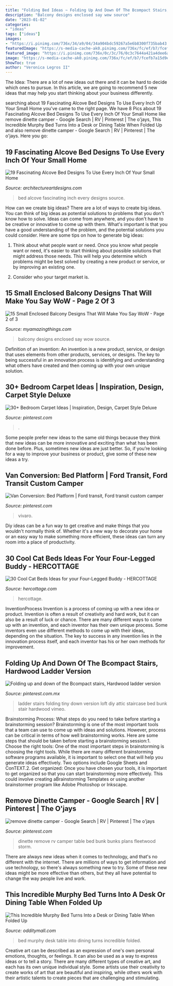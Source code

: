 ```yaml
---
title: "Folding Bed Ideas ~ Folding Up And Down Of The Bcompact Stairs, Hardwood Ladder Version"
description: "Balcony designs enclosed say wow source"
date: "2023-01-02"
categories:
- "ideas"
tags: ["ideas"]
images:
- "https://i.pinimg.com/736x/34/a9/04/34a904bdc59267a5e6b8300f735bab43.jpg"
featuredImage: "https://s-media-cache-ak0.pinimg.com/736x/fc/ef/b7/fcefb7a15d9e1f887faf17e2818d7c2a.jpg"
featured_image: "https://i.pinimg.com/736x/0c/3c/76/0c3c7644a421a4dee6a1863e3f7e4e24.jpg"
image: "https://s-media-cache-ak0.pinimg.com/736x/fc/ef/b7/fcefb7a15d9e1f887faf17e2818d7c2a.jpg"
ShowToc: true
author: "Veronica Legros II"
---
```



The Idea:
There are a lot of new ideas out there and it can be hard to decide which ones to pursue. In this article, we are going to recommend 5 new ideas that may help you start thinking about your business differently.

	

		
searching about 19 Fascinating Alcove Bed Designs To Use Every Inch Of Your Small Home you've came to the right page. We have 8 Pics about 19 Fascinating Alcove Bed Designs To Use Every Inch Of Your Small Home like remove dinette camper - Google Search | RV | Pinterest | The o&#039;jays, This Incredible Murphy Bed Turns Into a Desk or Dining Table When Folded Up and also remove dinette camper - Google Search | RV | Pinterest | The o&#039;jays. Here you go:
		
    
## 19 Fascinating Alcove Bed Designs To Use Every Inch Of Your Small Home

<img loading=lazy src="https://www.architectureartdesigns.com/wp-content/uploads/2016/07/3-35.jpg" onerror="this.onerror=null;this.src='https://tse1.mm.bing.net/th?id=OIP.-3AXhjn_p5QMfEHbloJLnwAAAA&amp;pid=15.1';" alt="19 Fascinating Alcove Bed Designs To Use Every Inch Of Your Small Home">

_Source: architectureartdesigns.com_

>bed alcove fascinating inch every designs source. 

	

How can we create big ideas?
There are a lot of ways to create big ideas. You can think of big ideas as potential solutions to problems that you don't know how to solve. Ideas can come from anywhere, and you don't have to be creative or innovative to come up with them. What's important is that you have a good understanding of the problem, and the potential solutions you could consider. Here are some tips on how to generate big ideas:
1. Think about what people want or need. Once you know what people want or need, it's easier to start thinking about possible solutions that might address those needs. This will help you determine which problems might be best solved by creating a new product or service, or by improving an existing one.

2. Consider who your target market is.

    
## 15 Small Enclosed Balcony Designs That Will Make You Say WoW - Page 2 Of 3

<img loading=lazy src="http://myamazingthings.com/wp-content/uploads/2017/01/balcony7-819x1024.jpg" onerror="this.onerror=null;this.src='https://tse3.mm.bing.net/th?id=OIP.KTJNeEr7NWvvrgUJB0PhQQHaJQ&amp;pid=15.1';" alt="15 Small Enclosed Balcony Designs That Will Make You Say WoW - Page 2 of 3">

_Source: myamazingthings.com_

>balcony designs enclosed say wow source. 

	

Definition of an invention:
An invention is a new product, service, or design that uses elements from other products, services, or designs. The key to being successful in an innovation process is identifying and understanding what others have created and then coming up with your own unique solution.

    
## 30+ Bedroom Carpet Ideas | Inspiration, Design, Carpet Style Deluxe

<img loading=lazy src="https://i.pinimg.com/736x/34/a9/04/34a904bdc59267a5e6b8300f735bab43.jpg" onerror="this.onerror=null;this.src='https://tse1.mm.bing.net/th?id=OIP.3kpV6WXW6Q7HL4FjgFgPxwHaLK&amp;pid=15.1';" alt="30+ Bedroom Carpet Ideas | Inspiration, Design, Carpet Style Deluxe">

_Source: pinterest.com_

>. 

	

Some people prefer new ideas to the same old things because they think that new ideas can be more innovative and exciting than what has been done before. Plus, sometimes new ideas are just better. So, if you’re looking for a way to improve your business or product, give some of these new ideas a try.

    
## Van Conversion: Bed Platform | Ford Transit, Ford Transit Custom Camper

<img loading=lazy src="https://i.pinimg.com/736x/04/eb/b7/04ebb7070d6272eb1c36b6aa99f1f978.jpg" onerror="this.onerror=null;this.src='https://tse4.mm.bing.net/th?id=OIP.4cGqmb5STZJQKyYbFX0FXgHaGW&amp;pid=15.1';" alt="Van Conversion: Bed Platform | Ford transit, Ford transit custom camper">

_Source: pinterest.com_

>vivaro. 

	

Diy ideas can be a fun way to get creative and make things that you wouldn't normally think of. Whether it's a new way to decorate your home or an easy way to make something more efficient, these ideas can turn any room into a place of productivity.

    
## 30 Cool Cat Beds Ideas For Your Four-Legged Buddy - HERCOTTAGE

<img loading=lazy src="https://www.hercottage.com/wp-content/uploads/2019/02/Cool-Cat-Beds-Ideas-for-your-Four-Legged-Buddy-12.jpg" onerror="this.onerror=null;this.src='https://tse2.mm.bing.net/th?id=OIP.UPsEr04ZLkriqc2DL6OQvQHaMQ&amp;pid=15.1';" alt="30 Cool Cat Beds Ideas for your Four-Legged Buddy - HERCOTTAGE">

_Source: hercottage.com_

>hercottage. 

	

InventionProcess
Invention is a process of coming up with a new idea or product. Invention is often a result of creativity and hard work, but it can also be a result of luck or chance. There are many different ways to come up with an invention, and each inventor has their own unique process. Some inventors even use different methods to come up with their ideas, depending on the situation. The key to success in any invention lies in the innovation process itself, and each inventor has his or her own methods for improvement.

    
## Folding Up And Down Of The Bcompact Stairs, Hardwood Ladder Version

<img loading=lazy src="https://i.pinimg.com/736x/0c/3c/76/0c3c7644a421a4dee6a1863e3f7e4e24.jpg" onerror="this.onerror=null;this.src='https://tse2.mm.bing.net/th?id=OIP.b_BBcCWBK38m6Adm1gGibAHaNK&amp;pid=15.1';" alt="Folding up and down of the Bcompact stairs, Hardwood ladder version">

_Source: pinterest.com.mx_

>ladder stairs folding tiny down version loft diy attic staircase bed bunk stair hardwood vimeo. 

	

Brainstorming Process: What steps do you need to take before starting a brainstorming session?
Brainstorming is one of the most important tools that a team can use to come up with ideas and solutions. However, process can be critical in terms of how well brainstorming works. Here are some steps that should be taken before starting a brainstorming session:1. Choose the right tools: One of the most important steps in brainstorming is choosing the right tools. While there are many different brainstorming software programs available, it is important to select one that will help you generate ideas effectively. Two options include Google Sheets and ConTEXT.2. Get organized: Once you have chosen your tools, it is important to get organized so that you can start brainstorming more effectively. This could involve creating aBrainstorming Templates or using another brainstormer program like Adobe Photoshop or Inkscape.
    
## Remove Dinette Camper - Google Search | RV | Pinterest | The O&#039;jays

<img loading=lazy src="https://s-media-cache-ak0.pinimg.com/736x/fc/ef/b7/fcefb7a15d9e1f887faf17e2818d7c2a.jpg" onerror="this.onerror=null;this.src='https://tse1.mm.bing.net/th?id=OIP.jLYa0xAoVyFDGjBYN7ayIgHaEV&amp;pid=15.1';" alt="remove dinette camper - Google Search | RV | Pinterest | The o&#039;jays">

_Source: pinterest.com_

>dinette remove rv camper table bed bunk bunks plans fleetwood storm. 

	

There are always new ideas when it comes to technology, and that's no different with the internet. There are millions of ways to get information and use technology, so there's always something new to try. Some of these new ideas might be more effective than others, but they all have potential to change the way people live and work.

    
## This Incredible Murphy Bed Turns Into A Desk Or Dining Table When Folded Up

<img loading=lazy src="https://odditymall.com/includes/content/upload/this-incredible-murphy-bed-turns-into-a-desk-or-dining-table-when-folded-up-3201.jpg" onerror="this.onerror=null;this.src='https://tse1.mm.bing.net/th?id=OIP.Ex7btOsuuHtKxM1ySnKTvgHaDt&amp;pid=15.1';" alt="This Incredible Murphy Bed Turns Into a Desk or Dining Table When Folded Up">

_Source: odditymall.com_

>bed murphy desk table into dining turns incredible folded. 

	

Creative art can be described as an expression of one's own personal emotions, thoughts, or feelings. It can also be used as a way to express ideas or to tell a story. There are many different types of creative art, and each has its own unique individual style. Some artists use their creativity to create works of art that are beautiful and inspiring, while others work with their artistic talents to create pieces that are challenging and stimulating.

